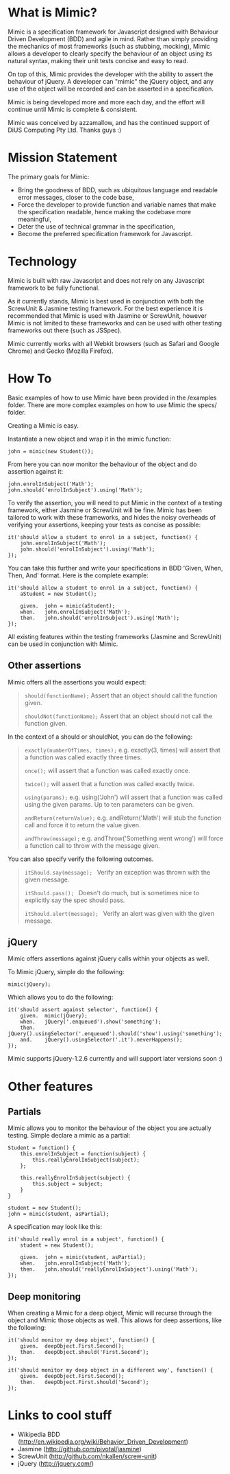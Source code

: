 What is Mimic?
==============

Mimic is a specification framework for Javascript designed with Behaviour Driven Development (BDD) and agile in mind. Rather than simply providing the mechanics of most frameworks (such as stubbing, mocking), Mimic allows a developer to clearly specify the behaviour of an object using its natural syntax, making their unit tests concise and easy to read.

On top of this, Mimic provides the developer with the ability to assert the behaviour of jQuery. A developer can "mimic" the jQuery object, and any use of the object will be recorded and can be asserted in a specification.

Mimic is being developed more and more each day, and the effort will continue until Mimic is complete & consistent.

Mimic was conceived by azzamallow, and has the continued support of DiUS Computing Pty Ltd. Thanks guys :)

Mission Statement
=================

The primary goals for Mimic:
* Bring the goodness of BDD, such as ubiquitous language and readable error messages, closer to the code base,
* Force the developer to provide function and variable names that make the specification readable, hence making the codebase more meaningful,
* Deter the use of technical grammar in the specification,
* Become the preferred specification framework for Javascript.

Technology
==========

Mimic is built with raw Javascript and does not rely on any Javascript framework to be fully functional.

As it currently stands, Mimic is best used in conjunction with both the ScrewUnit & Jasmine testing framework. For the best experience it is recommended that Mimic is used with Jasmine or ScrewUnit, however Mimic is not limited to these frameworks and can be used with other testing frameworks out there (such as JSSpec).

Mimic currently works with all Webkit browsers (such as Safari and Google Chrome) and Gecko (Mozilla Firefox).

How To
======

Basic examples of how to use Mimic have been provided in the /examples folder. There are more complex examples on how to use Mimic the specs/ folder.

Creating a Mimic is easy. 

Instantiate a new object and wrap it in the mimic function:

    john = mimic(new Student());

From here you can now monitor the behaviour of the object and do assertion against it:

    john.enrolInSubject('Math');
    john.should('enrolInSubject').using('Math');
    
To verify the assertion, you will need to put Mimic in the context of a testing framework, either Jasmine or ScrewUnit will be fine. Mimic has been tailored to work with these frameworks, and hides the noisy overheads of verifying your assertions, keeping your tests as concise as possible:

    it('should allow a student to enrol in a subject, function() {
        john.enrolInSubject('Math');
        john.should('enrolInSubject').using('Math');
    });
    
You can take this further and write your specifications in BDD 'Given, When, Then, And' format. Here is the complete example:

    it('should allow a student to enrol in a subject, function() {
        aStudent = new Student();
        
        given.  john = mimic(aStudent);
        when.   john.enrolInSubject('Math');
        then.   john.should('enrolInSubject').using('Math');
    });
    
All existing features within the testing frameworks (Jasmine and ScrewUnit) can be used in conjunction with Mimic.
    
Other assertions
----------------

Mimic offers all the assertions you would expect:

>`should(functionName);` Assert that an object should call the function given.
>
>`shouldNot(functionName);` Assert that an object should not call the function given.
>

In the context of a should or shouldNot, you can do the following:

>`exactly(numberOfTimes, times);` e.g. exactly(3, times) will assert that a function was called exactly three times.
>
>`once();` will assert that a function was called exactly once.
>
>`twice();` will assert that a function was called exactly twice.
>
>`using(params);` e.g. using('John') will assert that a function was called using the given params. Up to ten parameters can be given.
>
>`andReturn(returnValue);` e.g. andReturn('Math') will stub the function call and force it to return the value given.
>
>`andThrow(message);` e.g. andThrow('Something went wrong') will force a function call to throw with the message given.
>

You can also specify verify the following outcomes.

>`itShould.say(message); ` Verify an exception was thrown with the given message.
>
>`itShould.pass(); ` Doesn't do much, but is sometimes nice to explicitly say the spec should pass.
>
>`itShould.alert(message); ` Verify an alert was given with the given message.
>

jQuery
------

Mimic offers assertions against jQuery calls within your objects as well.

To Mimic jQuery, simple do the following:

    mimic(jQuery);

Which allows you to do the following:

    it('should assert against selector', function() {
        given.  mimic(jQuery);
        when.	jQuery('.enqueued').show('something');
    	then.	jQuery().usingSelector('.enqueued').should('show').using('something');
    	and.    jQuery().usingSelector('.it').neverHappens();
    });

Mimic supports jQuery-1.2.6 currently and will support later versions soon :)
  
Other features
==============
    
Partials
--------

Mimic allows you to monitor the behaviour of the object you are actually testing. Simple declare a mimic as a partial:

    Student = function() {
        this.enrolInSubject = function(subject) {
            this.reallyEnrolInSubject(subject);
        };
        
        this.reallyEnrolInSubject(subject) {
            this.subject = subject;
        }
    }

    student = new Student();
    john = mimic(student, asPartial);

A specification may look like this:

    it('should really enrol in a subject', function() {
        student = new Student();
        
    	given.	john = mimic(student, asPartial);
	    when.	john.enrolInSubject('Math');
	    then.   john.should('reallyEnrolInSubject').using('Math');
    });

Deep monitoring
---------------

When creating a Mimic for a deep object, Mimic will recurse through the object and Mimic those objects as well. This allows for deep assertions, like the following:

    it('should monitor my deep object', function() {
    	given.	deepObject.First.Second();
	    then.	deepObject.should('First.Second');
    });

    it('should monitor my deep object in a different way', function() {
	    given.	deepObject.First.Second();
    	then.	deepObject.First.should('Second');
    });

Links to cool stuff
===================

 * Wikipedia BDD (http://en.wikipedia.org/wiki/Behavior_Driven_Development)
 * Jasmine (http://github.com/pivotal/jasmine)
 * ScrewUnit (http://github.com/nkallen/screw-unit)
 * jQuery (http://jquery.com/)